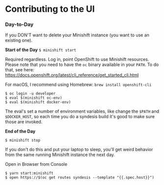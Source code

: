 # Contributing to the UI

### Day-to-Day
If you DON'T want to delete your Minishift instance (you want to use an existing one).

**Start of the Day**
`$ minishift start`

Required regardless.
Log in, point OpenShift to use Minishift resources.
Please note that you need to have the `oc` binary available in your `PATH`. To do that, see here: https://docs.openshift.org/latest/cli_reference/get_started_cli.html

For macOS, I recommend using Homebrew: `brew install openshift-cli`

```
$ oc login -u developer
$ eval $(minishift oc-env)
$ eval $(minishift docker-env)
```

The eval's set a number of environment variables, like change the `$PATH` and `$DOCKER_HOST`, so each time you do a syndesis build it's good to make sure those are invoked.

**End of the Day**

`$ minishift stop`

If you don't do this and put your laptop to sleep, you'll get weird behavior from the same running Minishift instance the next day.

Open in Browser from Console

```
$ yarn start:minishift
$ open https://$(oc get routes syndesis --template "{{.spec.host}}")
```

